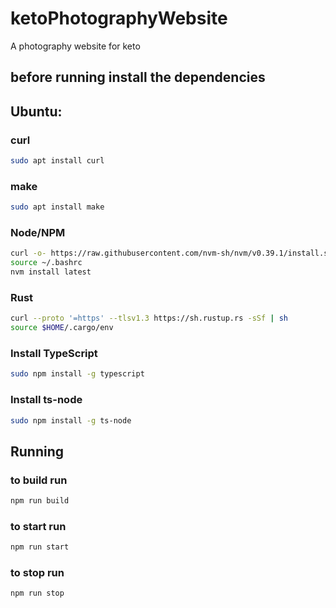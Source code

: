 # ketoPhotographyWebsite
A photography website for keto

## before running install the dependencies

## Ubuntu:
### curl
```BASH
sudo apt install curl
```
### make
```BASH
sudo apt install make
```
### Node/NPM
```BASH
curl -o- https://raw.githubusercontent.com/nvm-sh/nvm/v0.39.1/install.sh | bash
source ~/.bashrc
nvm install latest
```
### Rust
```BASH
curl --proto '=https' --tlsv1.3 https://sh.rustup.rs -sSf | sh
source $HOME/.cargo/env
```
### Install TypeScript
```BASH
sudo npm install -g typescript
```
### Install ts-node
```BASH
sudo npm install -g ts-node
```

## Running

### to build run
```BASH
npm run build
```

### to start run
```BASH
npm run start
```

### to stop run
```BASH
npm run stop
```
